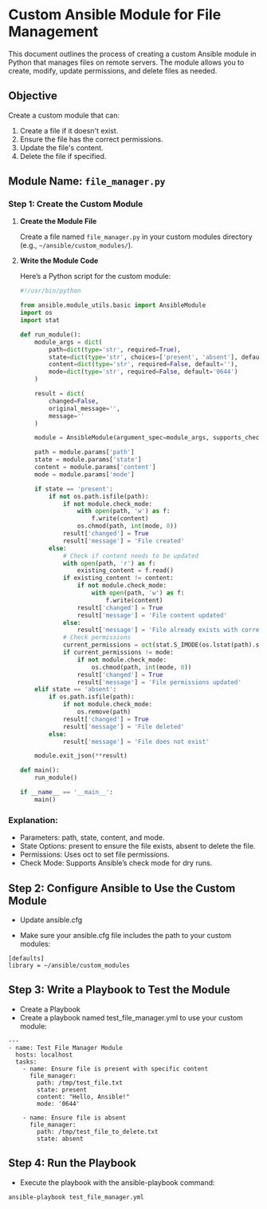 # Custom Ansible Module for File Management

This document outlines the process of creating a custom Ansible module in Python that manages files on remote servers. The module allows you to create, modify, update permissions, and delete files as needed.

## Objective

Create a custom module that can:
1. Create a file if it doesn't exist.
2. Ensure the file has the correct permissions.
3. Update the file's content.
4. Delete the file if specified.

## Module Name: `file_manager.py`

### Step 1: Create the Custom Module

1. **Create the Module File**

   Create a file named `file_manager.py` in your custom modules directory (e.g., `~/ansible/custom_modules/`).

2. **Write the Module Code**

   Here’s a Python script for the custom module:

   ```python
   #!/usr/bin/python

   from ansible.module_utils.basic import AnsibleModule
   import os
   import stat

   def run_module():
       module_args = dict(
           path=dict(type='str', required=True),
           state=dict(type='str', choices=['present', 'absent'], default='present'),
           content=dict(type='str', required=False, default=''),
           mode=dict(type='str', required=False, default='0644')
       )

       result = dict(
           changed=False,
           original_message='',
           message=''
       )

       module = AnsibleModule(argument_spec=module_args, supports_check_mode=True)

       path = module.params['path']
       state = module.params['state']
       content = module.params['content']
       mode = module.params['mode']

       if state == 'present':
           if not os.path.isfile(path):
               if not module.check_mode:
                   with open(path, 'w') as f:
                       f.write(content)
                   os.chmod(path, int(mode, 8))
               result['changed'] = True
               result['message'] = 'File created'
           else:
               # Check if content needs to be updated
               with open(path, 'r') as f:
                   existing_content = f.read()
               if existing_content != content:
                   if not module.check_mode:
                       with open(path, 'w') as f:
                           f.write(content)
                   result['changed'] = True
                   result['message'] = 'File content updated'
               else:
                   result['message'] = 'File already exists with correct content'
               # Check permissions
               current_permissions = oct(stat.S_IMODE(os.lstat(path).st_mode))
               if current_permissions != mode:
                   if not module.check_mode:
                       os.chmod(path, int(mode, 8))
                   result['changed'] = True
                   result['message'] = 'File permissions updated'
       elif state == 'absent':
           if os.path.isfile(path):
               if not module.check_mode:
                   os.remove(path)
               result['changed'] = True
               result['message'] = 'File deleted'
           else:
               result['message'] = 'File does not exist'

       module.exit_json(**result)

   def main():
       run_module()

   if __name__ == '__main__':
       main()


### Explanation:

- Parameters: path, state, content, and mode.
- State Options: present to ensure the file exists, absent to delete the file.
- Permissions: Uses oct to set file permissions.
- Check Mode: Supports Ansible’s check mode for dry runs.

## Step 2: Configure Ansible to Use the Custom Module
- Update ansible.cfg

- Make sure your ansible.cfg file includes the path to your custom modules:

```
[defaults]
library = ~/ansible/custom_modules
```

## Step 3: Write a Playbook to Test the Module
- Create a Playbook
- Create a playbook named test_file_manager.yml to use your custom module:

```
---
- name: Test File Manager Module
  hosts: localhost
  tasks:
    - name: Ensure file is present with specific content
      file_manager:
        path: /tmp/test_file.txt
        state: present
        content: "Hello, Ansible!"
        mode: '0644'

    - name: Ensure file is absent
      file_manager:
        path: /tmp/test_file_to_delete.txt
        state: absent
```

## Step 4: Run the Playbook
- Execute the playbook with the ansible-playbook command:

```
ansible-playbook test_file_manager.yml
```
